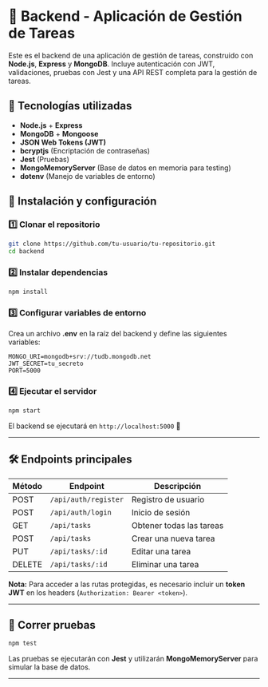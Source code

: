 # 📌 Backend - Aplicación de Gestión de Tareas  

Este es el backend de una aplicación de gestión de tareas, construido con **Node.js**, **Express** y **MongoDB**. Incluye autenticación con JWT, validaciones, pruebas con Jest y una API REST completa para la gestión de tareas.  

## 🚀 Tecnologías utilizadas  

- **Node.js** + **Express**  
- **MongoDB** + **Mongoose**  
- **JSON Web Tokens (JWT)**  
- **bcryptjs** (Encriptación de contraseñas)  
- **Jest** (Pruebas)  
- **MongoMemoryServer** (Base de datos en memoria para testing)  
- **dotenv** (Manejo de variables de entorno)  

## 📂 Instalación y configuración  

### 1️⃣ Clonar el repositorio  

```sh
git clone https://github.com/tu-usuario/tu-repositorio.git
cd backend
```

### 2️⃣ Instalar dependencias  

```sh
npm install
```

### 3️⃣ Configurar variables de entorno  

Crea un archivo **.env** en la raíz del backend y define las siguientes variables:  

```env
MONGO_URI=mongodb+srv://tudb.mongodb.net
JWT_SECRET=tu_secreto
PORT=5000
```


### 4️⃣ Ejecutar el servidor  

```sh
npm start
```

El backend se ejecutará en `http://localhost:5000` 🚀  

---

## 🛠 Endpoints principales  

| Método  | Endpoint            | Descripción                  |
|---------|---------------------|------------------------------|
| POST    | `/api/auth/register` | Registro de usuario         |
| POST    | `/api/auth/login`    | Inicio de sesión            |
| GET     | `/api/tasks`         | Obtener todas las tareas    |
| POST    | `/api/tasks`         | Crear una nueva tarea       |
| PUT     | `/api/tasks/:id`     | Editar una tarea            |
| DELETE  | `/api/tasks/:id`     | Eliminar una tarea          |

**Nota:** Para acceder a las rutas protegidas, es necesario incluir un **token JWT** en los headers (`Authorization: Bearer <token>`).  

---

## 🧪 Correr pruebas  

```sh
npm test
```

Las pruebas se ejecutarán con **Jest** y utilizarán **MongoMemoryServer** para simular la base de datos.  

---
